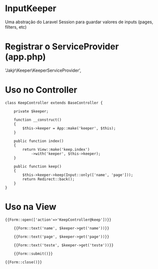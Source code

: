 # InputKeeper
Uma abstração do Laravel Session para guardar valores de inputs (pages, filters, etc)

# Registrar o ServiceProvider (app.php)

'Jakjr\Keeper\KeeperServiceProvider',

# Uso no Controller
```
class KeepController extends BaseController {

    private $keeper;

    function __construct()
    {
        $this->keeper = App::make('keeper', $this);
    }

    public function index()
    {
        return View::make('keep.index')
            ->with('keeper', $this->keeper);
    }

    public function keep()
    {
        $this->keeper->keep(Input::only(['name', 'page']));
        return Redirect::back();
    }
}
```

# Uso na View
```
{{Form::open(['action'=>'KeepController@keep'])}}

    {{Form::text('name', $keeper->get('name'))}}

    {{Form::text('page', $keeper->get('page'))}}

    {{Form::text('teste', $keeper->get('teste'))}}

    {{Form::submit()}}

{{Form::close()}}
```